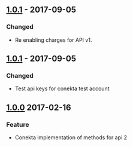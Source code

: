 ## [1.0.1](https://github.com/conekta/conekta-.net/releases/tag/1.0.1) - 2017-09-05
### Changed
- Re enabling charges for API v1.

## [1.0.1](https://github.com/conekta/conekta-.net/releases/tag/1.0.1) - 2017-09-05
### Changed
- Test api keys for conekta test account

## [1.0.0](https://github.com/conekta/conekta-.net/releases/tag/1.0.0) 2017-02-16
### Feature
- Conekta implementation of methods for api 2
